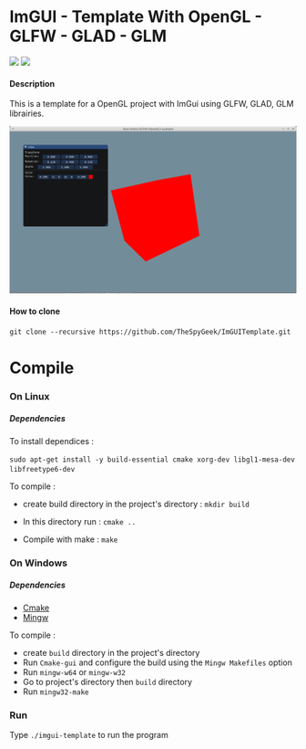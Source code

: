 # ImGUI - Template With OpenGL - GLFW - GLAD - GLM
<p>
    <a href="https://travis-ci.org/TheSpyGeek/ImGUITemplate" alt="Build Status">
    <img src="https://travis-ci.org/TheSpyGeek/ImGUITemplate.svg?branch=master" /></a>
    <a alt="ImGui Version">
    <img src="https://img.shields.io/badge/ImGui Version-1.73-blue" /></a>
</p>

#### Description

This is a template for a OpenGL project with ImGui using GLFW, GLAD, GLM librairies.


![ImGui Template Screen](screen.png)

#### How to clone

```git clone --recursive https://github.com/TheSpyGeek/ImGUITemplate.git```





# Compile

### On Linux

##### Dependencies

To install dependices :

```sudo apt-get install -y build-essential cmake xorg-dev libgl1-mesa-dev libfreetype6-dev```

To compile : 

* create build directory in the project's directory :  ```mkdir build```
* In this directory run : ```cmake ..```

* Compile with make : ```make```

### On Windows

##### Dependencies

* [Cmake](https://cmake.org/download/)
* [Mingw](https://sourceforge.net/projects/mingw-w64/)

To compile : 

* create ```build``` directory in the project's directory
* Run ```Cmake-gui``` and configure the build using the ```Mingw Makefiles``` option
* Run ```mingw-w64``` or ```mingw-w32``` 
* Go to project's directory then ```build``` directory
* Run ```mingw32-make```


### Run

Type ```./imgui-template``` to run the program